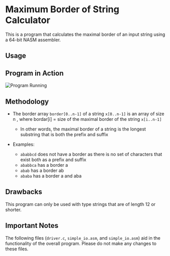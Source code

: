 # Maximum Border of String Calculator
This is a program that calculates the maximal border of an input string using a 64-bit NASM assembler.

## Usage

## Program in Action
![Program Running](https://github.com/ShrillP/Max-Border-of-String-Calculator/blob/main/Example.png)

## Methodology
- The border array `border[0..n‑1]` of a string `x[0..n‑1]` is an array of size n , where bordar[i] = size of the maximal border of the string `x[i..n-1]`
  - In other words, the maximal border of a string is the longest substring that is both the prefix and suffix
  
- Examples:
  - `ababbcd` does not have a border as there is no set of characters that exist both as a prefix and suffix
  - `ababbca` has a border a
  - `abab` has a border ab
  - `ababa` has a border a and aba

## Drawbacks
This program can only be used with type strings that are of length 12 or shorter.

## Important Notes
The following files (`driver.c`, `simple_io.asm`, and `simple_io.asm`) aid in the functionality of the overall program. Please do not make any changes to these files.

